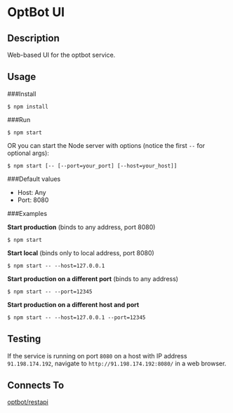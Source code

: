 OptBot UI
=========
Description
--
Web-based UI for the optbot service.

Usage
--

###Install

	$ npm install

###Run

	$ npm start

OR you can start the Node server with options (notice the first `--` for optional args):

    $ npm start [-- [--port=your_port] [--host=your_host]]


###Default values

- Host: Any
- Port: 8080

###Examples

**Start production** (binds to any address, port 8080)

	$ npm start

**Start local** (binds only to local address, port 8080)

	$ npm start -- --host=127.0.0.1

**Start production on a different port** (binds to any address)

	$ npm start -- --port=12345

**Start production on a different host and port**

	$ npm start -- --host=127.0.0.1 --port=12345

Testing
--

If the service is running on port `8080` on a host with IP address `91.198.174.192`, navigate to `http://91.198.174.192:8080/` in a web browser.


Connects To
--
[optbot/restapi](https://github.com/optbot/restapi)